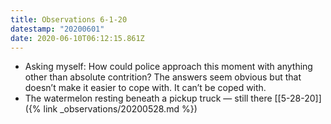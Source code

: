 ```yaml
---
title: Observations 6-1-20
datestamp: "20200601"
date: 2020-06-10T06:12:15.861Z
---
```

- Asking myself: How could police approach this moment with anything other than absolute contrition? The answers seem obvious but that doesn’t make it easier to cope with. It can’t be coped with.
- The watermelon resting beneath a pickup truck — still there [[5-28-20]]({% link _observations/20200528.md %})